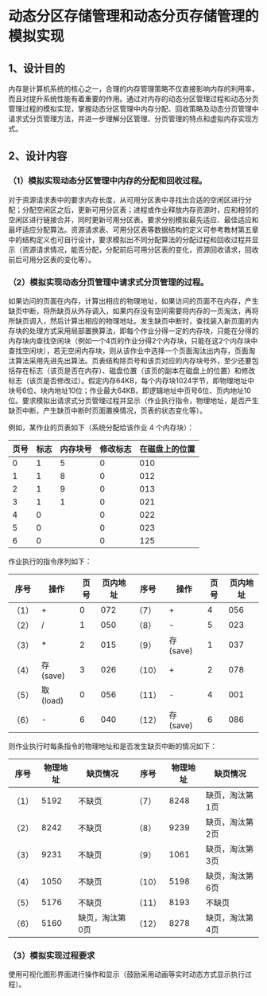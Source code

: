 # 动态分区存储管理和动态分页存储管理的模拟实现

## 1、设计目的

内存是计算机系统的核心之一，合理的内存管理策略不仅直接影响内存的利用率，而且对提升系统性能有着重要的作用。通过对内存的动态分区管理过程和动态分页管理过程的模拟实现，掌握动态分区管理中内存分配、回收策略及动态分页管理中请求式分页管理方法，并进一步理解分区管理、分页管理的特点和虚拟内存实现方式。

## 2、设计内容

### （1）模拟实现动态分区管理中内存的分配和回收过程。

对于资源请求表中的要求内存长度，从可用分区表中寻找出合适的空闲区进行分配；分配空闲区之后，更新可用分区表；进程或作业释放内存资源时，应和相邻的空闲区进行链接合并，同时更新可用分区表。要求分别模拟最先适应、最佳适应和最坏适应分配算法。资源请求表、可用分区表等数据结构的定义可参考教材第五章中的结构定义也可自行设计，要求模拟出不同分配算法的分配过程和回收过程并显示（资源请求情况，能否分配，分配前后可用分区表的变化，资源回收请求，回收前后可用分区表的变化等）。

### （2）模拟实现动态分页管理中请求式分页管理的过程。

如果访问的页面在内存，计算出相应的物理地址，如果访问的页面不在内存，产生缺页中断，将所缺页从外存调入，如果内存没有空间需要将内存的一页淘汰，再将所缺页调入，然后计算出相应的物理地址。发生缺页中断时，查找装入新页面的内存块的处理方式采用局部置换算法，即每个作业分得一定的内存块，只能在分得的内存块内查找空闲块（例如一个4页的作业分得2个内存块，只能在这2个内存块中查找空闲块），若无空闲内存块，则从该作业中选择一个页面淘汰出内存，页面淘汰算法采用先进先出算法。页表结构除页号和该页对应的内存块号外，至少还要包括存在标志（该页是否在内存）、磁盘位置（该页的副本在磁盘上的位置）和修改标志（该页是否修改过）。假定内存64KB，每个内存块1024字节，即物理地址中块号6位、块内地址10位；作业最大64KB，即逻辑地址中页号6位、页内地址10位。要求模拟出请求式分页管理过程并显示（作业执行指令，物理地址，是否产生缺页中断，产生缺页中断时页面置换情况，页表的状态变化等）。

例如，某作业的页表如下（系统分配给该作业 4 个内存块）：



| 页号 | 标志 | 内存块号 | 修改标志 | 在磁盘上的位置 |
| -- | -- | ---- | ---- | ------- |
| 0  | 1  | 5    | 0    | 010     |
| 1  | 1  | 8    | 0    | 012     |
| 2  | 1  | 9    | 0    | 013     |
| 3  | 1  | 1    | 0    | 021     |
| 4  | 0  |      | 0    | 022     |
| 5  | 0  |      | 0    | 023     |
| 6  | 0  |      | 0    | 125     |

作业执行的指令序列如下：



| 序号  | 操作      | 页号 | 页内地址 | 序号   | 操作      | 页号 | 页内地址 |
| ----- | --------- | ---- | -------- | ------ | --------- | ---- | -------- |
| （1） | +         | 0    | 072      | （7）  | +         | 4    | 056      |
| （2） | /         | 1    | 050      | （8）  | -         | 5    | 023      |
| （3） | *         | 2    | 015      | （9）  | 存 (save) | 1    | 037      |
| （4） | 存 (save) | 3    | 026      | （10） | +         | 2    | 078      |
| （5） | 取 (load) | 0    | 056      | （11） | -         | 4    | 001      |
| （6） | -         | 6    | 040      | （12） | 存 (save) | 6    | 086      |

则作业执行时每条指令的物理地址和是否发生缺页中断的情况如下：

| 序号 | 物理地址 | 缺页情况 | 序号 | 物理地址 | 缺页情况 |
| ---- | ---- | ---- | ---- | ---- | ---- |
| （1） | 5192 | 不缺页 | （7） | 8248 | 缺页，淘汰第1页 |
| （2） | 8242 | 不缺页 | （8） | 9239 | 缺页，淘汰第2页 |
| （3） | 9231 | 不缺页 | （9） | 1061 | 缺页，淘汰第3页 |
| （4） | 1050 | 不缺页 | （10） | 5198 | 缺页，淘汰第6页 |
| （5） | 5176 | 不缺页 | （11） | 8193 | 不缺页 |
| （6） | 5160 | 缺页，淘汰第0页 | （12） | 8278 | 缺页，淘汰第4页 |

### （3）模拟实现过程要求

使用可视化图形界面进行操作和显示（鼓励采用动画等实时动态方式显示执行过程）。